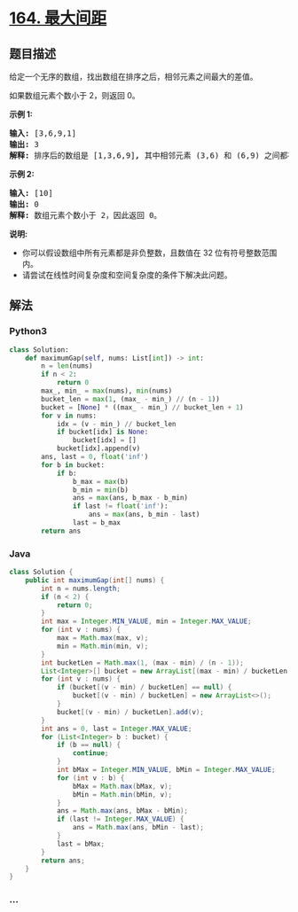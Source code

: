# [164. 最大间距](https://leetcode-cn.com/problems/maximum-gap)



## 题目描述

<!-- 这里写题目描述 -->

<p>给定一个无序的数组，找出数组在排序之后，相邻元素之间最大的差值。</p>

<p>如果数组元素个数小于 2，则返回 0。</p>

<p><strong>示例&nbsp;1:</strong></p>

<pre><strong>输入:</strong> [3,6,9,1]
<strong>输出:</strong> 3
<strong>解释:</strong> 排序后的数组是 [1,3,6,9]<strong><em>, </em></strong>其中相邻元素 (3,6) 和 (6,9) 之间都存在最大差值 3。</pre>

<p><strong>示例&nbsp;2:</strong></p>

<pre><strong>输入:</strong> [10]
<strong>输出:</strong> 0
<strong>解释:</strong> 数组元素个数小于 2，因此返回 0。</pre>

<p><strong>说明:</strong></p>

<ul>
	<li>你可以假设数组中所有元素都是非负整数，且数值在 32 位有符号整数范围内。</li>
	<li>请尝试在线性时间复杂度和空间复杂度的条件下解决此问题。</li>
</ul>


## 解法

<!-- 这里可写通用的实现逻辑 -->

<!-- tabs:start -->

### **Python3**

<!-- 这里可写当前语言的特殊实现逻辑 -->

```python
class Solution:
    def maximumGap(self, nums: List[int]) -> int:
        n = len(nums)
        if n < 2:
            return 0
        max_, min_ = max(nums), min(nums)
        bucket_len = max(1, (max_ - min_) // (n - 1))
        bucket = [None] * ((max_ - min_) // bucket_len + 1)
        for v in nums:
            idx = (v - min_) // bucket_len
            if bucket[idx] is None:
                bucket[idx] = []
            bucket[idx].append(v)
        ans, last = 0, float('inf')
        for b in bucket:
            if b:
                b_max = max(b)
                b_min = min(b)
                ans = max(ans, b_max - b_min)
                if last != float('inf'):
                    ans = max(ans, b_min - last)
                last = b_max
        return ans
```

### **Java**

<!-- 这里可写当前语言的特殊实现逻辑 -->

```java
class Solution {
    public int maximumGap(int[] nums) {
        int n = nums.length;
        if (n < 2) {
            return 0;
        }
        int max = Integer.MIN_VALUE, min = Integer.MAX_VALUE;
        for (int v : nums) {
            max = Math.max(max, v);
            min = Math.min(min, v);
        }
        int bucketLen = Math.max(1, (max - min) / (n - 1));
        List<Integer>[] bucket = new ArrayList[(max - min) / bucketLen + 1];
        for (int v : nums) {
            if (bucket[(v - min) / bucketLen] == null) {
                bucket[(v - min) / bucketLen] = new ArrayList<>();
            }
            bucket[(v - min) / bucketLen].add(v);
        }
        int ans = 0, last = Integer.MAX_VALUE;
        for (List<Integer> b : bucket) {
            if (b == null) {
                continue;
            }
            int bMax = Integer.MIN_VALUE, bMin = Integer.MAX_VALUE;
            for (int v : b) {
                bMax = Math.max(bMax, v);
                bMin = Math.min(bMin, v);
            }
            ans = Math.max(ans, bMax - bMin);
            if (last != Integer.MAX_VALUE) {
                ans = Math.max(ans, bMin - last);
            }
            last = bMax;
        }
        return ans;
    }
}
```

### **...**

```

```

<!-- tabs:end -->
